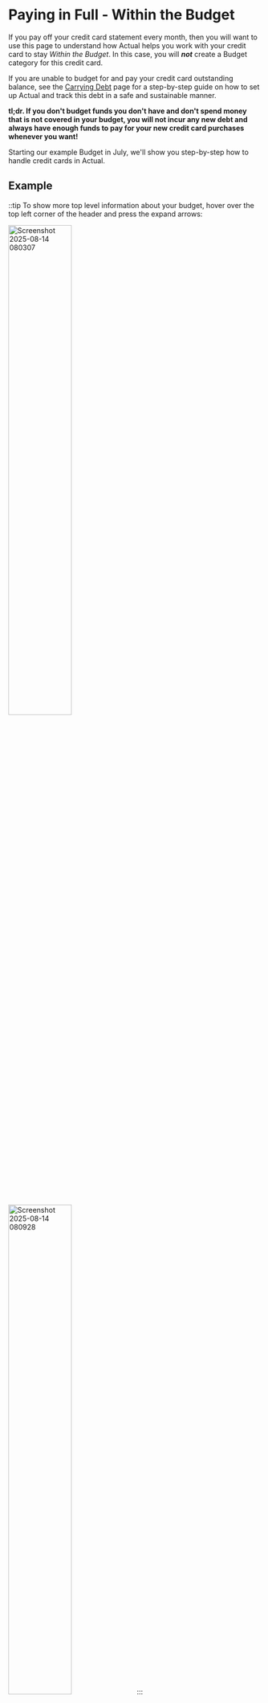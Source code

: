 # Paying in Full - Within the Budget

If you pay off your credit card statement every month, then you will want to use this page to understand how Actual helps you work with your credit card to stay _Within the Budget_. In this case, you will _**not**_ create a Budget category for this credit card.

If you are unable to budget for and pay your credit card outstanding balance, see the [Carrying Debt](./carrying-debt.md) page for a step-by-step guide on how to set up Actual and track this debt in a safe and sustainable manner. 

**tl;dr. If you don't budget funds you don't have and don't spend money that is not covered in your budget, you will not incur any new debt and always have enough funds to pay for your new credit card purchases whenever you want!**

Starting our example Budget in July, we'll show you step-by-step how to handle credit cards in Actual.

## Example

::tip 
To show more top level information about your budget, hover over the top left corner of the header and press the expand arrows:

<img width="50%" height="50%" alt="Screenshot 2025-08-14 080307" src="https://github.com/user-attachments/assets/3dda1fcc-74f5-4bcf-98ab-4af7fb743107" />  

<img width="50%" height="50%" alt="Screenshot 2025-08-14 080928" src="https://github.com/user-attachments/assets/b0539ce4-eadb-4d72-9cb4-3c02b3037baa" />
:::

<br><br>

We started our budget at the beginning of July and we normally pay off our Chase Credit Card statement every month. We had some new transactions from June, so we entered a Starting Balance of $35.00. Notice that money we _owe_ goes into the "Payment" column.

Every time we use the card, we choose a category with a positive Budget Balance. Our account closes on the 7th of every month and our statement arrives a few days later. When the July statement arrives, our Chase account looks like this:

<img width="100%" height="100%" alt="Screenshot 2025-08-14 094425" src="https://github.com/user-attachments/assets/fb18d392-ec50-4dd3-afb3-654df71a3984" />

:::note
See [Carrying Debt](./carrying-debt.md) for instructions on how we set up our account display. You can see examples of how we dealt with our other two debt carrying credit cards, too.
:::

We'll need the following informaiton from our July statement:

**Chase Account Summary - July 2025**
- Previous Balance: $564.23
- Payments Received: $564.23
- New Purchases: $93.23
- Cash Advances: $0.00
- Fees Charged: $0.00
- Interest Charged: $0.00
- New Balance: $93.23

:::note
If necessary, remember to enter a transaction for any interest and or fees charged and categorize them to a funded budget category.

:::

<br><br>

When we [reconcile](/docs/accounts/reconciliation.md) our account for this first month, we clear all of the June purchases and payments (which should be part of the "Starting Balance") in one lump. In our case their lump sum is $35.00.

<img width="100%" height="100%" alt="Screenshot 2025-08-14 095529" src="https://github.com/user-attachments/assets/bc7eab88-5c2a-410f-aa0c-b3676f86c24d" />

We know that we accounted for all of these purchases as none of our Budget categories are overspent and our "To Budget" amount in the Budget header is **not** less than 0.00.  We can pay our statement New Balance without worry, so we send Chase $93.23 from Ally Savings and we transfer that amount as a deposit to our Chase account.

<br><br>

We continue to spend in July, sometimes using our Chase card and _always_ categorizing each transaction to a category with a positive Budget Balance, thereby spending _Within the Budget_.

At the end of July, our Budget looks like this:

<img width="100%" height="100%" alt="Screenshot 2025-08-14 095734" src="https://github.com/user-attachments/assets/389eb66e-83bc-4526-bb7c-493c75dd9f9c" />

<br><br>

Our Chase account looks like this:

<img width="100%" height="100%" alt="Screenshot 2025-08-14 100351" src="https://github.com/user-attachments/assets/8dd022c0-294a-42cb-973e-a11b8090e1b3" />

<br><br>

We set up our August Budget on the 1st and it looks a lot like our July Budget. We continue to spend and categorize each transaciton _Within the Budget_ and when our August statement arrives on the 12th, our Chase account looks like this:

<img width="100%" height="100%" alt="Screenshot 2025-08-14 100829" src="https://github.com/user-attachments/assets/62922d23-38f0-4937-8d08-c083d8fe13bb" />

**Chase Account Summary - August 2025**
- Previous Balance: $93.23
- Payments Received: $93.23
- New Purchases: $213.15
- Cash Advances: $0.00
- Fees Charged: $0.00
- Interest Charged: $0.00
- New Balance: $213.15

We [reconcile](/docs/accounts/reconciliation.md) our account and it now looks like this:

<img width="100%" height="100%" alt="Screenshot 2025-08-14 101142" src="https://github.com/user-attachments/assets/563968c9-6b1c-44e5-b291-c69aa3b8d43d" />

<br><br>

Because we have been categorizing every new purchase to a category with a positive Budget Balance _Within the Budget_, we know that we can pay for them. We can choose to pay either the statement New Balance of $213.15 or our current balance of $219.27. Perhaps you're like many of us and you have your account set to auto-pay the statement balance every month on the due date. Enter that transfer transaction on the due date.

:::tip
If you use a Schedule for your auto-pay, edit the payment amount in your next Schedule to equal your statment New Balance.
:::

Our Chase account now looks like this:

<img width="100%" height="100%" alt="Screenshot 2025-08-14 104757" src="https://github.com/user-attachments/assets/a6066c46-de06-4d4e-9321-3663887379d7" />

<br><br>

on the 18th, our Budget looks like this:

<img width="100%" height="100%" alt="Screenshot 2025-08-14 105403" src="https://github.com/user-attachments/assets/230cdd9f-dc31-402b-b59f-4a62581880f4" />

<br><br>

:::tips
To pay for a large purchase with your credit card, make a new category for it and add to it's **Budgeted** column every month until you have enough to pay for the purchase. When you make the purchase, categorize it to this new category and you'll know you have enough money to pay the bill when it comes. You did not create Overspending and stayed _Within the Budget_.

Be aware that when you do not pay **at least** the statement balance by the due date, you will lose your "Grace Period" and incur interest from the date of purchase for all new purchases. It may take a few months of paying your statement balance in full to gain back your Grace Period. 

:::

### Conclusion

Hopefully after looking through this example you've seen that managing credit card spending safely can be pretty easy.

On the other hand if some emergency comes up where you are unable to pay off the entire credit card statement, then you've overspent your money and are now in debt. This is perfectly okay, but it means that you need to switch over to following the [Carrying Debt](./carrying-debt.md) strategy for managing this debt. 

